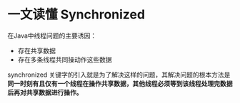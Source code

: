# 一文读懂 Synchronized
在Java中线程问题的主要诱因：
- 存在共享数据
- 存在多条线程共同操动作这些数据

 synchronized 关键字的引入就是为了解决这样的问题，其解决问题的根本方法是**同一时刻有且仅有一个线程在操作共享数据，其他线程必须等到该线程处理完数据后再对共享数据进行操作。**
